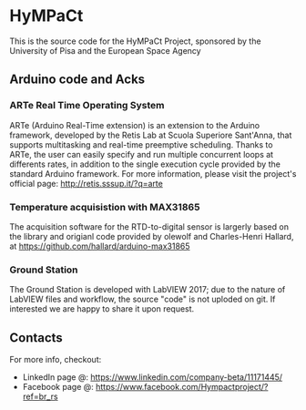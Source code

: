 # HyMPaCt
This is the source code for the HyMPaCt Project, sponsored by the University of Pisa and the European Space Agency

## Arduino code and Acks

### ARTe Real Time Operating System
ARTe (Arduino Real-Time extension) is an extension to the Arduino framework, developed by the Retis Lab at Scuola Superiore Sant'Anna, that supports multitasking and real-time preemptive scheduling. Thanks to ARTe, the user can easily specify and run multiple concurrent loops at differents rates, in addition to the single execution cycle provided by the standard Arduino framework.
For more information, please visit the project's official page: http://retis.sssup.it/?q=arte

### Temperature acquisistion with MAX31865
The acquisition software for the RTD-to-digital sensor is largerly based on the library and origianl code provided by olewolf and Charles-Henri Hallard, at https://github.com/hallard/arduino-max31865

### Ground Station
The Ground Station is developed with LabVIEW 2017; due to the nature of LabVIEW files and workflow, the source "code" is not uploded on git. If interested we are happy to share it upon request.

## Contacts
For more info, checkout:
* LinkedIn page @: https://www.linkedin.com/company-beta/11171445/
* Facebook page @: https://www.facebook.com/Hympactproject/?ref=br_rs

